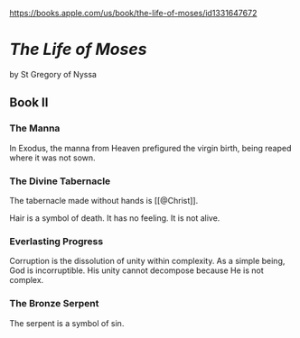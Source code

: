 https://books.apple.com/us/book/the-life-of-moses/id1331647672

# *The Life of Moses*

by St Gregory of Nyssa

## Book II

### The Manna

In Exodus, the manna from Heaven prefigured the virgin birth, being reaped where it was not sown.

### The Divine Tabernacle

The tabernacle made without hands is [[@Christ]].

Hair is a symbol of death. It has no feeling. It is not alive.

### Everlasting Progress

Corruption is the dissolution of unity within complexity. As a simple being, God is incorruptible. His unity cannot decompose because He is not complex.

### The Bronze Serpent

The serpent is a symbol of sin.
